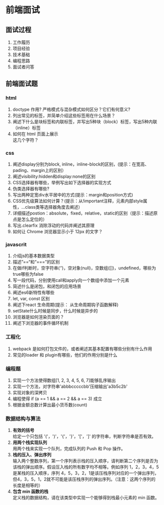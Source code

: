 #  前端面试 

## 面试过程
1. 工作履历
2. 项目经验
3. 技术基础
4. 编程思路
5. 面试者问答

## 前端面试题

### html
1. doctype 作用? 严格模式与混杂模式如何区分？它们有何意义?
2. 列出常见的标签，并简单介绍这些标签用在什么场景？
3. 阐述下什么是块标签和内联标签，并写出5种块（block）标签，写出5种内联（inline）标签
4. 如何在 html 页面上展示 <div></div> 这几个字符？

### css
1. 阐述display分别为block, inline，inline-block的区别，(提示：在宽高、pading、margin上的区别）
2. 阐述visibility:hidden和display:none的区别
3. CSS选择器有哪些，举例写出如下选择器的实现方式
4. 伪类选择器有哪些?
5. 写出两种定宽div水平居中的方式(提示：margin和position方式)
6. CSS优先级算法如何计算？(提示：从!important注释，元素内部style属性，...class类等选择器角度去阐述）
7. 详细描述postion：absolute，fixed，relative，static的区别（提示：描述原点是怎么定位的）
8. 写出.clearfix 消除浮动的代码并阐述其原理
9. 如何让 Chrome 浏览器显示小于 12px 的文字？

### javascrit
1. 介绍js的基本数据类型               
2. 描述”==“和“===”的区别
3. 在做if判断时，空字符串(‘’)，空对象(null)，空数组([])，undefined，哪些为true哪些为false
4. 写一段代码，分别使用call和apply向一个数组中添加一个元素
5. 简述什么是闭包，和闭包的应用场景
6. 阐述es6新特性有哪些
7. let, var, const 区别
8. 阐述下react 生命周期(提示： 从生命周期钩子函数解释)
9.  setState什么时候是同步，什么时候是异步的
10. 浏览器是如何渲染页面的？
11. 阐述下浏览器的事件循环机制

### 工程化
1. webpack 是如何打包文件的，或者阐述其基本配置有哪些分别有什么作用
2. 常见的loader 和 plugin有哪些，他们的作用分别是什么

### 编程题
1. 实现一个方法使得数组[1, 2, 3, 4, 5, 6, 7]能够乱序输出
2. 实现一个方法，对字符串'abbbcccccbb'压缩输出'a3b5c2b'
3. 实现对象的深拷贝
4. 编程使得 if (a == 1 && a == 2 && a == 3) 成立
5. 根据金额总数计算出最小货币数(count)

### 数据结构与算法
1. **有效的括号**  
    给定一个只包括 '('，')'，'{'，'}'，'['，']' 的字符串，判断字符串是否有效。
2. **用两个栈实现队列**  
    用两个栈来实现一个队列，完成队列的 Push 和 Pop 操作。
3. **栈的压入、弹出序列**  
    输入两个整数序列，第一个序列表示栈的压入顺序，请判断第二个序列是否为该栈的弹出顺序。假设压入栈的所有数字均不相等。例如序列 1，2，3，4，5 是某栈的压入顺序，序列 4，5，3，2，1是该压栈序列对应的一个弹出序列，但4，3，5，1，2就不可能是该压栈序列的弹出序列。（注意：这两个序列的长度是相等的）
4. **包含 min 函数的栈**  
    定义栈的数据结构，请在该类型中实现一个能够得到栈最小元素的 min 函数。



